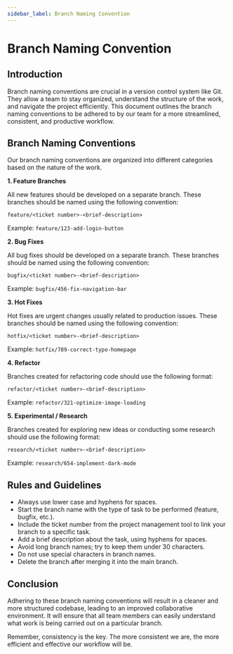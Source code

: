 ```yaml
---
sidebar_label: Branch Naming Convention
---
```


# Branch Naming Convention

## Introduction

Branch naming conventions are crucial in a version control system like Git. They allow a team to stay organized, understand the structure of the work, and navigate the project efficiently. This document outlines the branch naming conventions to be adhered to by our team for a more streamlined, consistent, and productive workflow.

## Branch Naming Conventions

Our branch naming conventions are organized into different categories based on the nature of the work.

**1. Feature Branches**

All new features should be developed on a separate branch. These branches should be named using the following convention:

`feature/<ticket number>-<brief-description>`

Example: `feature/123-add-login-button`

**2. Bug Fixes**

All bug fixes should be developed on a separate branch. These branches should be named using the following convention:

`bugfix/<ticket number>-<brief-description>`

Example: `bugfix/456-fix-navigation-bar`

**3. Hot Fixes**

Hot fixes are urgent changes usually related to production issues. These branches should be named using the following convention:

`hotfix/<ticket number>-<brief-description>`

Example: `hotfix/789-correct-typo-homepage`

**4. Refactor**

Branches created for refactoring code should use the following format:

`refactor/<ticket number>-<brief-description>`

Example: `refactor/321-optimize-image-loading`

**5. Experimental / Research**

Branches created for exploring new ideas or conducting some research should use the following format:

`research/<ticket number>-<brief-description>`

Example: `research/654-implement-dark-mode`

## Rules and Guidelines

- Always use lower case and hyphens for spaces.
- Start the branch name with the type of task to be performed (feature, bugfix, etc.).
- Include the ticket number from the project management tool to link your branch to a specific task.
- Add a brief description about the task, using hyphens for spaces.
- Avoid long branch names; try to keep them under 30 characters.
- Do not use special characters in branch names.
- Delete the branch after merging it into the main branch.

## Conclusion

Adhering to these branch naming conventions will result in a cleaner and more structured codebase, leading to an improved collaborative environment. It will ensure that all team members can easily understand what work is being carried out on a particular branch.

Remember, consistency is the key. The more consistent we are, the more efficient and effective our workflow will be.
